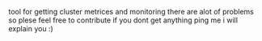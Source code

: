 tool for getting cluster metrices and monitoring
there are alot of problems so plese feel free to contribute if you dont get anything 
ping me i will explain you :)


